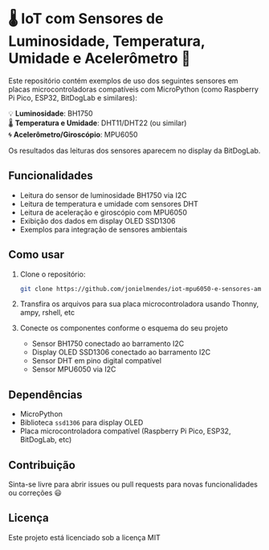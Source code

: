 # 🌡️ IoT com Sensores de Luminosidade, Temperatura, Umidade e Acelerômetro 🚀

Este repositório contém exemplos de uso dos seguintes sensores em placas microcontroladoras compatíveis com MicroPython (como Raspberry Pi Pico, ESP32, BitDogLab e similares):

💡 **Luminosidade**: BH1750  
🌡️ **Temperatura e Umidade**: DHT11/DHT22 (ou similar)  
🌀 **Acelerômetro/Giroscópio**: MPU6050  

Os resultados das leituras dos sensores aparecem no display da BitDogLab.

## Funcionalidades

- Leitura do sensor de luminosidade BH1750 via I2C
- Leitura de temperatura e umidade com sensores DHT
- Leitura de aceleração e giroscópio com MPU6050
- Exibição dos dados em display OLED SSD1306
- Exemplos para integração de sensores ambientais

## Como usar

1. Clone o repositório:
   ```bash
   git clone https://github.com/jonielmendes/iot-mpu6050-e-sensores-ambientais.git
   ```

2. Transfira os arquivos para sua placa microcontroladora usando Thonny, ampy, rshell, etc

3. Conecte os componentes conforme o esquema do seu projeto
   - Sensor BH1750 conectado ao barramento I2C
   - Display OLED SSD1306 conectado ao barramento I2C
   - Sensor DHT em pino digital compatível
   - Sensor MPU6050 via I2C

## Dependências

- MicroPython
- Biblioteca `ssd1306` para display OLED
- Placa microcontroladora compatível (Raspberry Pi Pico, ESP32, BitDogLab, etc)

## Contribuição

Sinta-se livre para abrir issues ou pull requests para novas funcionalidades ou correções 😃

## Licença

Este projeto está licenciado sob a licença MIT
